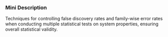 ### Mini Description

Techniques for controlling false discovery rates and family-wise error rates when conducting multiple statistical tests on system properties, ensuring overall statistical validity.
